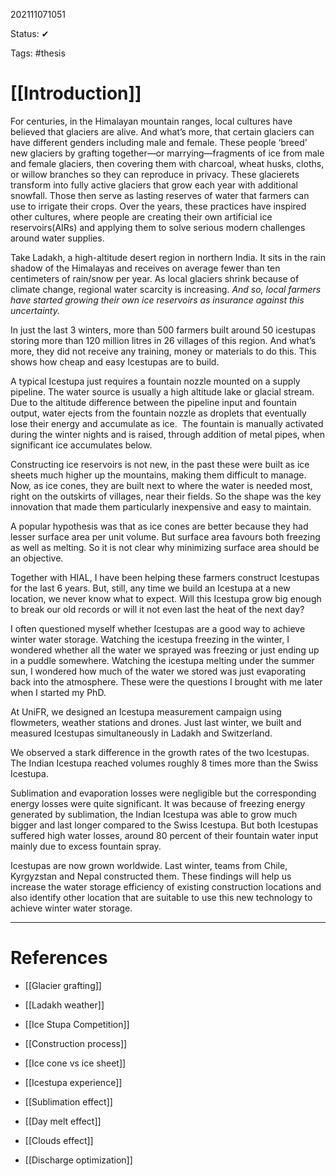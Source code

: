 202111071051

Status: ✔

 Tags: #thesis

# [[Introduction]]

For centuries, in the Himalayan mountain ranges, local cultures have believed that glaciers are alive. And what’s more, that certain glaciers can have different genders including male and female. These people ‘breed’ new glaciers by grafting together—or marrying—fragments of ice from male and female glaciers, then covering them with charcoal, wheat husks, cloths, or willow branches so they can reproduce in privacy. These glacierets transform into fully active glaciers that grow each year with additional snowfall. Those then serve as lasting reserves of water that farmers can use to irrigate their crops. Over the years, these practices have inspired other cultures, where people are creating their own artificial ice reservoirs(AIRs) and applying them to solve serious modern challenges around water supplies.

Take Ladakh, a high-altitude desert region in northern India. It sits in the rain shadow of the Himalayas and receives on average fewer than ten centimeters of rain/snow per year. As local glaciers shrink because of climate change, regional water scarcity is increasing. _And so, local farmers have started growing their own ice reservoirs as insurance against this uncertainty._ 

In just the last 3 winters, more than 500 farmers built around 50 icestupas storing more than 120 million litres in 26 villages of this region. And what’s more, they did not receive any training, money or materials to do this. This shows how cheap and easy Icestupas are to build. 

A typical Icestupa just requires a fountain nozzle mounted on a supply pipeline. The water source is usually a high altitude lake or glacial stream. Due to the altitude difference between the pipeline input and fountain output, water ejects from the fountain nozzle as droplets that eventually lose their energy and accumulate as ice.  The fountain is manually activated during the winter nights and is raised, through addition of metal pipes, when significant ice accumulates below.

Constructing ice reservoirs is not new, in the past these were built as ice sheets much higher up the mountains, making them difficult to manage. Now, as ice cones, they are built next to where the water is needed most, right on the outskirts of villages, near their fields. So the shape was the key innovation that made them particularly inexpensive and easy to maintain.

A popular hypothesis was that as ice cones are better because they had lesser surface area per unit volume. But surface area favours both freezing as well as melting. So it is not clear why minimizing surface area should be an objective.

Together with HIAL, I have been helping these farmers construct Icestupas for the last 6 years. But, still, any time we build an Icestupa at a new location, we never know what to expect. Will this Icestupa grow big enough to break our old records or will it not even last the heat of the next day? 

I often questioned myself whether Icestupas are a good way to achieve winter water storage. Watching the icestupa freezing in the winter, I wondered whether all the water we sprayed was freezing or just ending up in a puddle somewhere. Watching the icestupa melting under the summer sun, I wondered how much of the water we stored was just evaporating back into the atmosphere. These were the questions I brought with me later when I started my PhD.

At UniFR, we designed an Icestupa measurement campaign using flowmeters, weather stations and drones. Just last winter, we built and measured Icestupas simultaneously in Ladakh and Switzerland.

We observed a stark difference in the growth rates of the two Icestupas. The Indian Icestupa reached volumes roughly 8 times more than the Swiss Icestupa. 

Sublimation and evaporation losses were negligible but the corresponding energy losses were quite significant. It was because of freezing energy generated by sublimation, the Indian Icestupa was able to grow much bigger and last longer compared to the Swiss Icestupa. But both Icestupas suffered high water losses, around 80 percent of their fountain water input mainly due to excess fountain spray.


Icestupas are now grown worldwide. Last winter, teams from Chile, Kyrgyzstan and Nepal constructed them. These findings will help us increase the water storage efficiency of existing construction locations and also identify other location that are suitable to use this new technology to achieve winter water storage.

---
# References

- [[Glacier grafting]]

- [[Ladakh weather]]

- [[Ice Stupa Competition]]

- [[Construction process]]

- [[Ice cone vs ice sheet]]

- [[Icestupa experience]]

- [[Sublimation effect]]

- [[Day melt effect]]

- [[Clouds effect]]

- [[Discharge optimization]]
